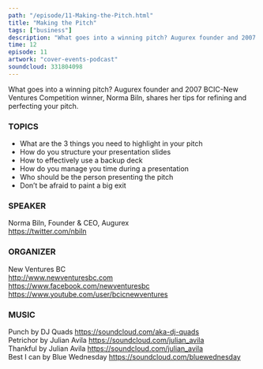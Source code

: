 ```yaml
---
path: "/episode/11-Making-the-Pitch.html"
title: "Making the Pitch"
tags: ["business"]
description: "What goes into a winning pitch? Augurex founder and 2007 BCIC-New Ventures Competition winner, Norma Biln, shares her tips for refining and perfecting your pitch."
time: 12
episode: 11
artwork: "cover-events-podcast"
soundcloud: 331804098
---
```

What goes into a winning pitch? Augurex founder and 2007 BCIC-New Ventures Competition winner, Norma Biln, shares her tips for refining and perfecting your pitch.

### TOPICS
- What are the 3 things you need to highlight in your pitch
- How do you structure your presentation slides
- How to effectively use a backup deck
- How do you manage you time during a presentation
- Who should be the person presenting the pitch
- Don’t be afraid to paint a big exit

### SPEAKER
Norma Biln, Founder & CEO, Augurex  
https://twitter.com/nbiln

### ORGANIZER

New Ventures BC  
http://www.newventuresbc.com  
https://www.facebook.com/newventuresbc  
https://www.youtube.com/user/bcicnewventures

### MUSIC
Punch by DJ Quads https://soundcloud.com/aka-dj-quads  
Petrichor by Julian Avila https://soundcloud.com/julian_avila  
Thankful by Julian Avila https://soundcloud.com/julian_avila  
Best I can by Blue Wednesday https://soundcloud.com/bluewednesday  

